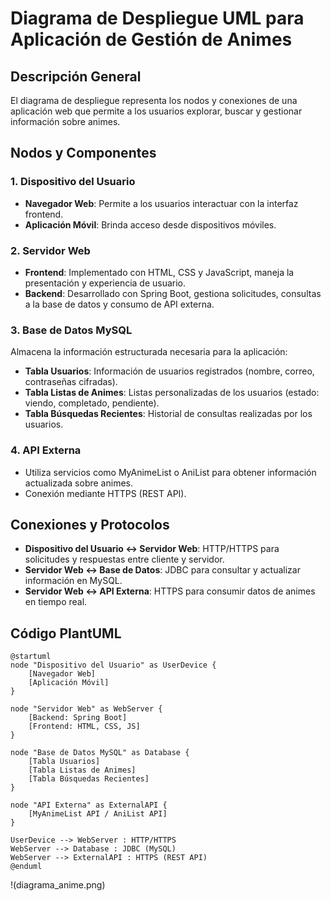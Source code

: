 # Diagrama de Despliegue UML para Aplicación de Gestión de Animes

## Descripción General
El diagrama de despliegue representa los nodos y conexiones de una aplicación web que permite a los usuarios explorar, buscar y gestionar información sobre animes.

## Nodos y Componentes

### 1. **Dispositivo del Usuario**
- **Navegador Web**: Permite a los usuarios interactuar con la interfaz frontend.
- **Aplicación Móvil**: Brinda acceso desde dispositivos móviles.

### 2. **Servidor Web**
- **Frontend**: Implementado con HTML, CSS y JavaScript, maneja la presentación y experiencia de usuario.
- **Backend**: Desarrollado con Spring Boot, gestiona solicitudes, consultas a la base de datos y consumo de API externa.

### 3. **Base de Datos MySQL**
Almacena la información estructurada necesaria para la aplicación:
- **Tabla Usuarios**: Información de usuarios registrados (nombre, correo, contraseñas cifradas).
- **Tabla Listas de Animes**: Listas personalizadas de los usuarios (estado: viendo, completado, pendiente).
- **Tabla Búsquedas Recientes**: Historial de consultas realizadas por los usuarios.

### 4. **API Externa**
- Utiliza servicios como MyAnimeList o AniList para obtener información actualizada sobre animes.
- Conexión mediante HTTPS (REST API).

## Conexiones y Protocolos
- **Dispositivo del Usuario ↔ Servidor Web**: HTTP/HTTPS para solicitudes y respuestas entre cliente y servidor.
- **Servidor Web ↔ Base de Datos**: JDBC para consultar y actualizar información en MySQL.
- **Servidor Web ↔ API Externa**: HTTPS para consumir datos de animes en tiempo real.

## Código PlantUML

```plantuml
@startuml
node "Dispositivo del Usuario" as UserDevice {
    [Navegador Web]
    [Aplicación Móvil]
}

node "Servidor Web" as WebServer {
    [Backend: Spring Boot]
    [Frontend: HTML, CSS, JS]
}

node "Base de Datos MySQL" as Database {
    [Tabla Usuarios]
    [Tabla Listas de Animes]
    [Tabla Búsquedas Recientes]
}

node "API Externa" as ExternalAPI {
    [MyAnimeList API / AniList API]
}

UserDevice --> WebServer : HTTP/HTTPS
WebServer --> Database : JDBC (MySQL)
WebServer --> ExternalAPI : HTTPS (REST API)
@enduml
```
!(diagrama_anime.png)

